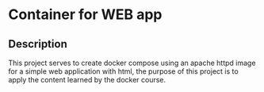 # Container for WEB app

## Description

This project serves to create docker compose using an apache httpd image for a simple web application with html, the purpose of this project is to apply the content learned by the docker course.
